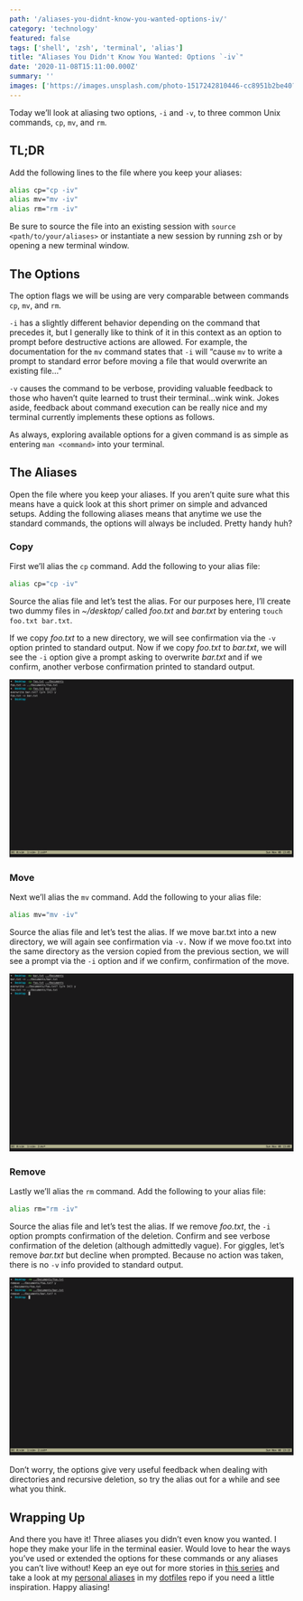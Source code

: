 ```yaml
---
path: '/aliases-you-didnt-know-you-wanted-options-iv/'
category: 'technology'
featured: false
tags: ['shell', 'zsh', 'terminal', 'alias']
title: "Aliases You Didn't Know You Wanted: Options `-iv`"
date: '2020-11-08T15:11:00.000Z'
summary: ''
images: ['https://images.unsplash.com/photo-1517242810446-cc8951b2be40?ixid=eyJhcHBfaWQiOjEyMDd9&auto=format&w=1600&q=80']
---
```


Today we’ll look at aliasing two options, `-i` and `-v`, to three common Unix commands, `cp`, `mv`, and `rm`.

## TL;DR

Add the following lines to the file where you keep your aliases:

```sh
alias cp="cp -iv"
alias mv="mv -iv"
alias rm="rm -iv"
```

Be sure to source the file into an existing session with `source <path/to/your/aliases>` or instantiate a new session by running zsh or by opening a new terminal window.

## The Options

The option flags we will be using are very comparable between commands `cp`, `mv`, and `rm`.

`-i` has a slightly different behavior depending on the command that precedes it, but I generally like to think of it in this context as an option to prompt before destructive actions are allowed. For example, the documentation for the `mv` command states that `-i` will “cause `mv` to write a prompt to standard error before moving a file that would overwrite an existing file…”

`-v` causes the command to be verbose, providing valuable feedback to those who haven’t quite learned to trust their terminal…wink wink. Jokes aside, feedback about command execution can be really nice and my terminal currently implements these options as follows.

As always, exploring available options for a given command is as simple as entering `man <command>` into your terminal.

## The Aliases

Open the file where you keep your aliases. If you aren’t quite sure what this means have a quick look at this short primer on simple and advanced setups. Adding the following aliases means that anytime we use the standard commands, the options will always be included. Pretty handy huh?

### Copy

First we’ll alias the `cp` command. Add the following to your alias file:

```sh
alias cp="cp -iv"
```

Source the alias file and let’s test the alias. For our purposes here, I’ll create two dummy files in _~/desktop/_ called _foo.txt_ and _bar.txt_ by entering `touch foo.txt bar.txt`.

If we copy _foo.txt_ to a new directory, we will see confirmation via the `-v` option printed to standard output. Now if we copy _foo.txt_ to _bar.txt_, we will see the `-i` option give a prompt asking to overwrite _bar.txt_ and if we confirm, another verbose confirmation printed to standard output.

![cp-screenshot](./images/copy.png "`cp` with aliased options always prompts prior to destructive actions and gives verbose feedback")

### Move

Next we’ll alias the `mv` command. Add the following to your alias file:

```sh
alias mv="mv -iv"
```

Source the alias file and let’s test the alias. If we move bar.txt into a new directory, we will again see confirmation via `-v.` Now if we move foo.txt into the same directory as the version copied from the previous section, we will see a prompt via the `-i` option and if we confirm, confirmation of the move.

![mv-screenshot](./images/move.png "`mv` with aliased options always prompts prior to destructive actions and gives verbose feedback")

### Remove

Lastly we’ll alias the `rm` command. Add the following to your alias file:

```sh
alias rm="rm -iv"
```

Source the alias file and let’s test the alias. If we remove _foo.txt_, the `-i` option prompts confirmation of the deletion. Confirm and see verbose confirmation of the deletion (although admittedly vague). For giggles, let’s remove _bar.txt_ but decline when prompted. Because no action was taken, there is no `-v` info provided to standard output.

![rm-screenshot](./images/remove.png "`rm` with aliased options always prompts prior to destructive actions and gives verbose feedback")

Don’t worry, the options give very useful feedback when dealing with directories and recursive deletion, so try the alias out for a while and see what you think.

## Wrapping Up

And there you have it! Three aliases you didn’t even know you wanted. I hope they make your life in the terminal easier. Would love to hear the ways you’ve used or extended the options for these commands or any aliases you can’t live without! Keep an eye out for more stories in [this series](/tags/alias/1) and take a look at my [personal aliases](https://github.com/ryantoddgarza/dotfiles/blob/master/.zsh/aliases.zsh) in my [dotfiles](https://github.com/ryantoddgarza/dotfiles) repo if you need a little inspiration. Happy aliasing!

